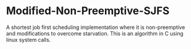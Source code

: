 # Modified-Non-Preemptive-SJFS
A shortest job first scheduling implementation where it is non-preemptive and modifications to overcome starvation. This is an algorithm in C using linux system calls.
